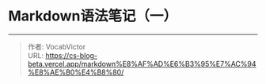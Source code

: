 # Markdown语法笔记（一）

<!--more-->

---

> 作者: VocabVictor  
> URL: https://cs-blog-beta.vercel.app/markdown%E8%AF%AD%E6%B3%95%E7%AC%94%E8%AE%B0%E4%B8%80/  

